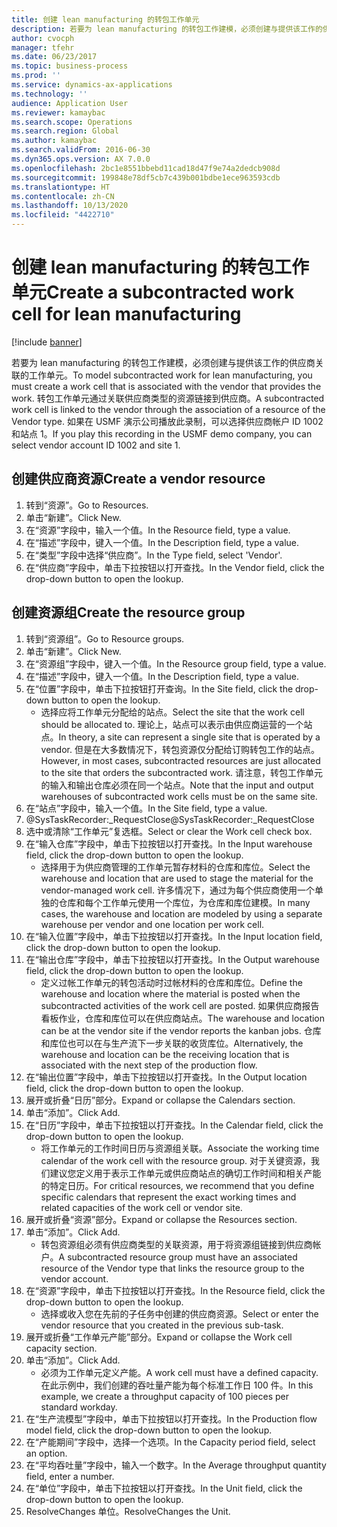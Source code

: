 ```yaml
---
title: 创建 lean manufacturing 的转包工作单元
description: 若要为 lean manufacturing 的转包工作建模，必须创建与提供该工作的供应商关联的工作单元。
author: cvocph
manager: tfehr
ms.date: 06/23/2017
ms.topic: business-process
ms.prod: ''
ms.service: dynamics-ax-applications
ms.technology: ''
audience: Application User
ms.reviewer: kamaybac
ms.search.scope: Operations
ms.search.region: Global
ms.author: kamaybac
ms.search.validFrom: 2016-06-30
ms.dyn365.ops.version: AX 7.0.0
ms.openlocfilehash: 2bc1e8551bbebd11cad18d47f9e74a2dedcb908d
ms.sourcegitcommit: 199848e78df5cb7c439b001bdbe1ece963593cdb
ms.translationtype: HT
ms.contentlocale: zh-CN
ms.lasthandoff: 10/13/2020
ms.locfileid: "4422710"
---
```

# <a name="create-a-subcontracted-work-cell-for-lean-manufacturing"></a><span data-ttu-id="223f2-103">创建 lean manufacturing 的转包工作单元</span><span class="sxs-lookup"><span data-stu-id="223f2-103">Create a subcontracted work cell for lean manufacturing</span></span>

[!include [banner](../../includes/banner.md)]

<span data-ttu-id="223f2-104">若要为 lean manufacturing 的转包工作建模，必须创建与提供该工作的供应商关联的工作单元。</span><span class="sxs-lookup"><span data-stu-id="223f2-104">To model subcontracted work for lean manufacturing, you must create a work cell that is associated with the vendor that provides the work.</span></span> <span data-ttu-id="223f2-105">转包工作单元通过关联供应商类型的资源链接到供应商。</span><span class="sxs-lookup"><span data-stu-id="223f2-105">A subcontracted work cell is linked to the vendor through the association of a resource of the Vendor type.</span></span> <span data-ttu-id="223f2-106">如果在 USMF 演示公司播放此录制，可以选择供应商帐户 ID 1002 和站点 1。</span><span class="sxs-lookup"><span data-stu-id="223f2-106">If you play this recording in the USMF demo company, you can select vendor account ID 1002 and site 1.</span></span>


## <a name="create-a-vendor-resource"></a><span data-ttu-id="223f2-107">创建供应商资源</span><span class="sxs-lookup"><span data-stu-id="223f2-107">Create a vendor resource</span></span>
1. <span data-ttu-id="223f2-108">转到“资源”。</span><span class="sxs-lookup"><span data-stu-id="223f2-108">Go to Resources.</span></span>
2. <span data-ttu-id="223f2-109">单击“新建”。</span><span class="sxs-lookup"><span data-stu-id="223f2-109">Click New.</span></span>
3. <span data-ttu-id="223f2-110">在“资源”字段中，输入一个值。</span><span class="sxs-lookup"><span data-stu-id="223f2-110">In the Resource field, type a value.</span></span>
4. <span data-ttu-id="223f2-111">在“描述”字段中，键入一个值。</span><span class="sxs-lookup"><span data-stu-id="223f2-111">In the Description field, type a value.</span></span>
5. <span data-ttu-id="223f2-112">在“类型”字段中选择“供应商”。</span><span class="sxs-lookup"><span data-stu-id="223f2-112">In the Type field, select 'Vendor'.</span></span>
6. <span data-ttu-id="223f2-113">在“供应商”字段中，单击下拉按钮以打开查找。</span><span class="sxs-lookup"><span data-stu-id="223f2-113">In the Vendor field, click the drop-down button to open the lookup.</span></span>

## <a name="create-the-resource-group"></a><span data-ttu-id="223f2-114">创建资源组</span><span class="sxs-lookup"><span data-stu-id="223f2-114">Create the resource group</span></span>
1. <span data-ttu-id="223f2-115">转到“资源组”。</span><span class="sxs-lookup"><span data-stu-id="223f2-115">Go to Resource groups.</span></span>
2. <span data-ttu-id="223f2-116">单击“新建”。</span><span class="sxs-lookup"><span data-stu-id="223f2-116">Click New.</span></span>
3. <span data-ttu-id="223f2-117">在“资源组”字段中，键入一个值。</span><span class="sxs-lookup"><span data-stu-id="223f2-117">In the Resource group field, type a value.</span></span>
4. <span data-ttu-id="223f2-118">在“描述”字段中，键入一个值。</span><span class="sxs-lookup"><span data-stu-id="223f2-118">In the Description field, type a value.</span></span>
5. <span data-ttu-id="223f2-119">在“位置”字段中，单击下拉按钮打开查询。</span><span class="sxs-lookup"><span data-stu-id="223f2-119">In the Site field, click the drop-down button to open the lookup.</span></span>
    * <span data-ttu-id="223f2-120">选择应将工作单元分配给的站点。</span><span class="sxs-lookup"><span data-stu-id="223f2-120">Select the site that the work cell should be allocated to.</span></span> <span data-ttu-id="223f2-121">理论上，站点可以表示由供应商运营的一个站点。</span><span class="sxs-lookup"><span data-stu-id="223f2-121">In theory, a site can represent a single site that is operated by a vendor.</span></span> <span data-ttu-id="223f2-122">但是在大多数情况下，转包资源仅分配给订购转包工作的站点。</span><span class="sxs-lookup"><span data-stu-id="223f2-122">However, in most cases, subcontracted resources are just allocated to the site that orders the subcontracted work.</span></span> <span data-ttu-id="223f2-123">请注意，转包工作单元的输入和输出仓库必须在同一个站点。</span><span class="sxs-lookup"><span data-stu-id="223f2-123">Note that the input and output warehouses of subcontracted work cells must be on the same site.</span></span>  
6. <span data-ttu-id="223f2-124">在“站点”字段中，输入一个值。</span><span class="sxs-lookup"><span data-stu-id="223f2-124">In the Site field, type a value.</span></span>
7. <span data-ttu-id="223f2-125">@SysTaskRecorder:_RequestClose</span><span class="sxs-lookup"><span data-stu-id="223f2-125">@SysTaskRecorder:_RequestClose</span></span>
8. <span data-ttu-id="223f2-126">选中或清除“工作单元”复选框。</span><span class="sxs-lookup"><span data-stu-id="223f2-126">Select or clear the Work cell check box.</span></span>
9. <span data-ttu-id="223f2-127">在“输入仓库”字段中，单击下拉按钮以打开查找。</span><span class="sxs-lookup"><span data-stu-id="223f2-127">In the Input warehouse field, click the drop-down button to open the lookup.</span></span>
    * <span data-ttu-id="223f2-128">选择用于为供应商管理的工作单元暂存材料的仓库和库位。</span><span class="sxs-lookup"><span data-stu-id="223f2-128">Select the warehouse and location that are used to stage the material for the vendor-managed work cell.</span></span> <span data-ttu-id="223f2-129">许多情况下，通过为每个供应商使用一个单独的仓库和每个工作单元使用一个库位，为仓库和库位建模。</span><span class="sxs-lookup"><span data-stu-id="223f2-129">In many cases, the warehouse and location are modeled by using a separate warehouse per vendor and one location per work cell.</span></span>  
10. <span data-ttu-id="223f2-130">在“输入位置”字段中，单击下拉按钮以打开查找。</span><span class="sxs-lookup"><span data-stu-id="223f2-130">In the Input location field, click the drop-down button to open the lookup.</span></span>
11. <span data-ttu-id="223f2-131">在“输出仓库”字段中，单击下拉按钮以打开查找。</span><span class="sxs-lookup"><span data-stu-id="223f2-131">In the Output warehouse field, click the drop-down button to open the lookup.</span></span>
    * <span data-ttu-id="223f2-132">定义过帐工作单元的转包活动时过帐材料的仓库和库位。</span><span class="sxs-lookup"><span data-stu-id="223f2-132">Define the warehouse and location where the material is posted when the subcontracted activities of the work cell are posted.</span></span> <span data-ttu-id="223f2-133">如果供应商报告看板作业，仓库和库位可以在供应商站点。</span><span class="sxs-lookup"><span data-stu-id="223f2-133">The warehouse and location can be at the vendor site if the vendor reports the kanban jobs.</span></span> <span data-ttu-id="223f2-134">仓库和库位也可以在与生产流下一步关联的收货库位。</span><span class="sxs-lookup"><span data-stu-id="223f2-134">Alternatively, the warehouse and location can be the receiving location that is associated with the next step of the production flow.</span></span>  
12. <span data-ttu-id="223f2-135">在“输出位置”字段中，单击下拉按钮以打开查找。</span><span class="sxs-lookup"><span data-stu-id="223f2-135">In the Output location field, click the drop-down button to open the lookup.</span></span>
13. <span data-ttu-id="223f2-136">展开或折叠“日历”部分。</span><span class="sxs-lookup"><span data-stu-id="223f2-136">Expand or collapse the Calendars section.</span></span>
14. <span data-ttu-id="223f2-137">单击“添加”。</span><span class="sxs-lookup"><span data-stu-id="223f2-137">Click Add.</span></span>
15. <span data-ttu-id="223f2-138">在“日历”字段中，单击下拉按钮以打开查找。</span><span class="sxs-lookup"><span data-stu-id="223f2-138">In the Calendar field, click the drop-down button to open the lookup.</span></span>
    * <span data-ttu-id="223f2-139">将工作单元的工作时间日历与资源组关联。</span><span class="sxs-lookup"><span data-stu-id="223f2-139">Associate the working time calendar of the work cell with the resource group.</span></span> <span data-ttu-id="223f2-140">对于关键资源，我们建议您定义用于表示工作单元或供应商站点的确切工作时间和相关产能的特定日历。</span><span class="sxs-lookup"><span data-stu-id="223f2-140">For critical resources, we recommend that you define specific calendars that represent the exact working times and related capacities of the work cell or vendor site.</span></span>  
16. <span data-ttu-id="223f2-141">展开或折叠“资源”部分。</span><span class="sxs-lookup"><span data-stu-id="223f2-141">Expand or collapse the Resources section.</span></span>
17. <span data-ttu-id="223f2-142">单击“添加”。</span><span class="sxs-lookup"><span data-stu-id="223f2-142">Click Add.</span></span>
    * <span data-ttu-id="223f2-143">转包资源组必须有供应商类型的关联资源，用于将资源组链接到供应商帐户。</span><span class="sxs-lookup"><span data-stu-id="223f2-143">A subcontracted resource group must have an associated resource of the Vendor type that links the resource group to the vendor account.</span></span>  
18. <span data-ttu-id="223f2-144">在“资源”字段中，单击下拉按钮以打开查找。</span><span class="sxs-lookup"><span data-stu-id="223f2-144">In the Resource field, click the drop-down button to open the lookup.</span></span>
    * <span data-ttu-id="223f2-145">选择或收入您在先前的子任务中创建的供应商资源。</span><span class="sxs-lookup"><span data-stu-id="223f2-145">Select or enter the vendor resource that you created in the previous sub-task.</span></span>  
19. <span data-ttu-id="223f2-146">展开或折叠“工作单元产能”部分。</span><span class="sxs-lookup"><span data-stu-id="223f2-146">Expand or collapse the Work cell capacity section.</span></span>
20. <span data-ttu-id="223f2-147">单击“添加”。</span><span class="sxs-lookup"><span data-stu-id="223f2-147">Click Add.</span></span>
    * <span data-ttu-id="223f2-148">必须为工作单元定义产能。</span><span class="sxs-lookup"><span data-stu-id="223f2-148">A work cell must have a defined capacity.</span></span> <span data-ttu-id="223f2-149">在此示例中，我们创建的吞吐量产能为每个标准工作日 100 件。</span><span class="sxs-lookup"><span data-stu-id="223f2-149">In this example, we create a throughput capacity of 100 pieces per standard workday.</span></span>  
21. <span data-ttu-id="223f2-150">在“生产流模型”字段中，单击下拉按钮以打开查找。</span><span class="sxs-lookup"><span data-stu-id="223f2-150">In the Production flow model field, click the drop-down button to open the lookup.</span></span>
22. <span data-ttu-id="223f2-151">在“产能期间”字段中，选择一个选项。</span><span class="sxs-lookup"><span data-stu-id="223f2-151">In the Capacity period field, select an option.</span></span>
23. <span data-ttu-id="223f2-152">在“平均吞吐量”字段中，输入一个数字。</span><span class="sxs-lookup"><span data-stu-id="223f2-152">In the Average throughput quantity field, enter a number.</span></span>
24. <span data-ttu-id="223f2-153">在“单位”字段中，单击下拉按钮以打开查找。</span><span class="sxs-lookup"><span data-stu-id="223f2-153">In the Unit field, click the drop-down button to open the lookup.</span></span>
25. <span data-ttu-id="223f2-154">ResolveChanges 单位。</span><span class="sxs-lookup"><span data-stu-id="223f2-154">ResolveChanges the Unit.</span></span>

